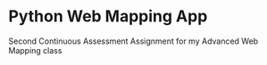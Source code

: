 # Python Web Mapping App
Second Continuous Assessment Assignment for my Advanced Web Mapping class

